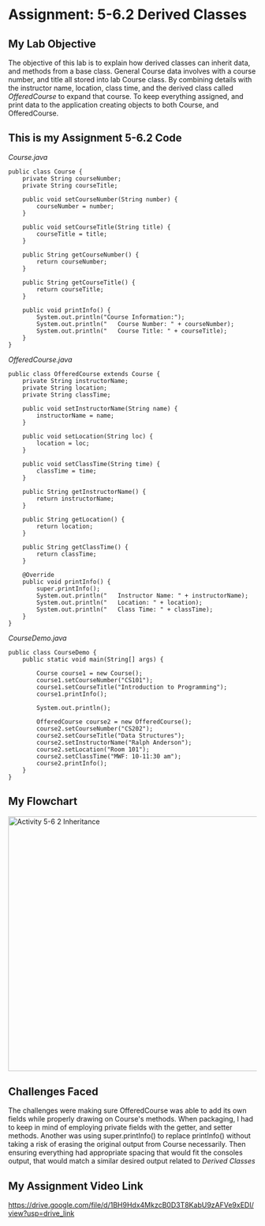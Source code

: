 # Assignment: 5-6.2 Derived Classes

## My Lab Objective

The objective of this lab is to explain how derived classes can inherit data, and methods from a base class. General Course data involves with a course number, and title all stored into lab Course class. By combining details with the instructor name, location, class time, and the derived class called *OfferedCourse* to expand that course. To keep everything assigned, and print data to the application creating objects to both Course, and OfferedCourse.

## This is my Assignment 5-6.2 Code

*Course.java*
```
public class Course {
    private String courseNumber;
    private String courseTitle;

    public void setCourseNumber(String number) {
        courseNumber = number;
    }

    public void setCourseTitle(String title) {
        courseTitle = title;
    }

    public String getCourseNumber() {
        return courseNumber;
    }

    public String getCourseTitle() {
        return courseTitle;
    }

    public void printInfo() {
        System.out.println("Course Information:");
        System.out.println("   Course Number: " + courseNumber);
        System.out.println("   Course Title: " + courseTitle);
    }
}
```

*OfferedCourse.java*
```
public class OfferedCourse extends Course {
    private String instructorName;
    private String location;
    private String classTime;

    public void setInstructorName(String name) {
        instructorName = name;
    }

    public void setLocation(String loc) {
        location = loc;
    }

    public void setClassTime(String time) {
        classTime = time;
    }

    public String getInstructorName() {
        return instructorName;
    }

    public String getLocation() {
        return location;
    }

    public String getClassTime() {
        return classTime;
    }

    @Override
    public void printInfo() {
        super.printInfo();
        System.out.println("   Instructor Name: " + instructorName);
        System.out.println("   Location: " + location);
        System.out.println("   Class Time: " + classTime);
    }
}
```

*CourseDemo.java*
```
public class CourseDemo {
    public static void main(String[] args) {

        Course course1 = new Course();
        course1.setCourseNumber("CS101");
        course1.setCourseTitle("Introduction to Programming");
        course1.printInfo();

        System.out.println();

        OfferedCourse course2 = new OfferedCourse();
        course2.setCourseNumber("CS202");
        course2.setCourseTitle("Data Structures");
        course2.setInstructorName("Ralph Anderson");
        course2.setLocation("Room 101");
        course2.setClassTime("MWF: 10-11:30 am");
        course2.printInfo();
    }
}

```

## My Flowchart
<img width="1063" height="515" alt="Activity 5-6 2 Inheritance" src="https://github.com/user-attachments/assets/ac4deaf6-a92c-441a-8969-b419e3507bb8" />

## Challenges Faced

The challenges were making sure OfferedCourse was able to add its own fields while properly drawing on Course's methods. When packaging, I had to keep in mind of employing private fields with the getter, and setter methods. Another was using super.printInfo() to replace printInfo() without taking a risk of erasing the original output from Course necessarily. Then ensuring everything had appropriate spacing that would fit the consoles output, that would match a similar desired output related to *Derived Classes*

## My Assignment Video Link
https://drive.google.com/file/d/1BH9Hdx4MkzcB0D3T8KabU9zAFVe9xEDI/view?usp=drive_link
